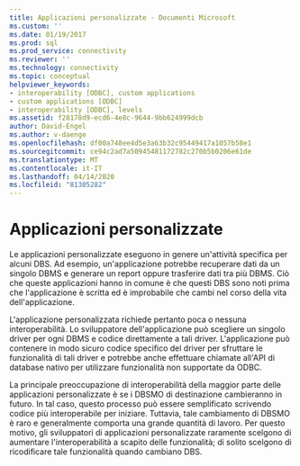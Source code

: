 ```yaml
---
title: Applicazioni personalizzate - Documenti Microsoft
ms.custom: ''
ms.date: 01/19/2017
ms.prod: sql
ms.prod_service: connectivity
ms.reviewer: ''
ms.technology: connectivity
ms.topic: conceptual
helpviewer_keywords:
- interoperability [ODBC], custom applications
- custom applications [ODBC]
- interoperability [ODBC], levels
ms.assetid: f28178d9-ecd6-4e8c-9644-9bb624999dcb
author: David-Engel
ms.author: v-daenge
ms.openlocfilehash: df00a748ee4d5e3a63b32c95449417a1057b58e1
ms.sourcegitcommit: ce94c2ad7a50945481172782c270b5b0206e61de
ms.translationtype: MT
ms.contentlocale: it-IT
ms.lasthandoff: 04/14/2020
ms.locfileid: "81305282"
---
```

# <a name="custom-applications"></a>Applicazioni personalizzate
Le applicazioni personalizzate eseguono in genere un'attività specifica per alcuni DBS. Ad esempio, un'applicazione potrebbe recuperare dati da un singolo DBMS e generare un report oppure trasferire dati tra più DBMS. Ciò che queste applicazioni hanno in comune è che questi DBS sono noti prima che l'applicazione è scritta ed è improbabile che cambi nel corso della vita dell'applicazione.  
  
 L'applicazione personalizzata richiede pertanto poca o nessuna interoperabilità. Lo sviluppatore dell'applicazione può scegliere un singolo driver per ogni DBMS e codice direttamente a tali driver. L'applicazione può contenere in modo sicuro codice specifico del driver per sfruttare le funzionalità di tali driver e potrebbe anche effettuare chiamate all'API di database nativo per utilizzare funzionalità non supportate da ODBC.  
  
 La principale preoccupazione di interoperabilità della maggior parte delle applicazioni personalizzate è se i DBSMO di destinazione cambieranno in futuro. In tal caso, questo processo può essere semplificato scrivendo codice più interoperabile per iniziare. Tuttavia, tale cambiamento di DBSMO è raro e generalmente comporta una grande quantità di lavoro. Per questo motivo, gli sviluppatori di applicazioni personalizzate raramente scelgono di aumentare l'interoperabilità a scapito delle funzionalità; di solito scelgono di ricodificare tale funzionalità quando cambiano DBS.
